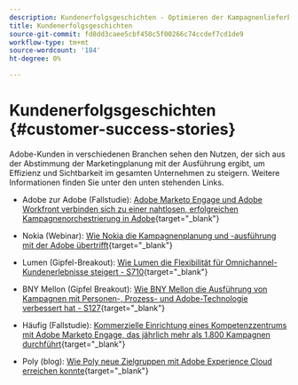 ```yaml
---
description: Kundenerfolgsgeschichten - Optimieren der Kampagnenlieferkette mit Marketo und Workfront
title: Kundenerfolgsgeschichten
source-git-commit: fd8dd3caee5cbf450c5f00266c74ccdef7cd1de9
workflow-type: tm+mt
source-wordcount: '184'
ht-degree: 0%

---
```


# Kundenerfolgsgeschichten {#customer-success-stories}

Adobe-Kunden in verschiedenen Branchen sehen den Nutzen, der sich aus der Abstimmung der Marketingplanung mit der Ausführung ergibt, um Effizienz und Sichtbarkeit im gesamten Unternehmen zu steigern. Weitere Informationen finden Sie unter den unten stehenden Links.

* Adobe zur Adobe (Fallstudie): [Adobe Marketo Engage und Adobe Workfront verbinden sich zu einer nahtlosen, erfolgreichen Kampagnenorchestrierung in Adobe](https://business.adobe.com/customer-success-stories/adobe-campaign-orchestration-case-study){target=&quot;_blank&quot;}

* Nokia (Webinar): [Wie Nokia die Kampagnenplanung und -ausführung mit der Adobe übertrifft](https://engage.adobe.com/MarWF22Q4WBR-Registration.html){target=&quot;_blank&quot;}

* Lumen (Gipfel-Breakout): [Wie Lumen die Flexibilität für Omnichannel-Kundenerlebnisse steigert - S710](https://business.adobe.com/summit/2022/sessions/how-lumen-drives-agility-for-omnichannel-customer-s710.html){target=&quot;_blank&quot;}

* BNY Mellon (Gipfel Breakout): [Wie BNY Mellon die Ausführung von Kampagnen mit Personen-, Prozess- und Adobe-Technologie verbessert hat - S127](https://business.adobe.com/events/experience-makers-live/2022/sessions/how-bny-mellon-improved-campaign-execution-with-pe-s127.html){target=&quot;_blank&quot;}

* Häufig (Fallstudie): [Kommerzielle Einrichtung eines Kompetenzzentrums mit Adobe Marketo Engage, das jährlich mehr als 1.800 Kampagnen durchführt](https://business.adobe.com/customer-success-stories/commvault-case-study){target=&quot;_blank&quot;}

* Poly (blog): [Wie Poly neue Zielgruppen mit Adobe Experience Cloud erreichen konnte](https://business.adobe.com/blog/basics/how-poly-shifted-gears-reach-new-audiences-adobe-experience-cloud){target=&quot;_blank&quot;}
